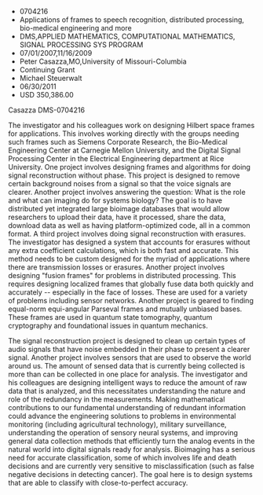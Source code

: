 
* 0704216
* Applications of frames to speech recognition, distributed processing, bio-medical engineering and more
* DMS,APPLIED MATHEMATICS, COMPUTATIONAL MATHEMATICS, SIGNAL PROCESSING SYS PROGRAM
* 07/01/2007,11/16/2009
* Peter Casazza,MO,University of Missouri-Columbia
* Continuing Grant
* Michael Steuerwalt
* 06/30/2011
* USD 350,386.00

Casazza DMS-0704216

The investigator and his colleagues work on designing Hilbert space frames for
applications. This involves working directly with the groups needing such frames
such as Siemens Corporate Research, the Bio-Medical Engineering Center at
Carnegie Mellon University, and the Digital Signal Processing Center in the
Electrical Engineering department at Rice University. One project involves
designing frames and algorithms for doing signal reconstruction without phase.
This project is designed to remove certain background noises from a signal so
that the voice signals are clearer. Another project involves answering the
question: What is the role and what can imaging do for systems biology? The goal
is to have distributed yet integrated large bioimage databases that would allow
researchers to upload their data, have it processed, share the data, download
data as well as having platform-optimized code, all in a common format. A third
project involves doing signal reconstruction with erasures. The investigator has
designed a system that accounts for erasures without any extra coefficient
calculations, which is both fast and accurate. This method needs to be custom
designed for the myriad of applications where there are transmission losses or
erasures. Another project involves designing "fusion frames" for problems in
distributed processing. This requires designing localized frames that globally
fuse data both quickly and accurately -- especially in the face of losses. These
are used for a variety of problems including sensor networks. Another project is
geared to finding equal-norm equi-angular Parseval frames and mutually unbiased
bases. These frames are used in quantum state tomography, quantum cryptography
and foundational issues in quantum mechanics.

The signal reconstruction project is designed to clean up certain types of
audio signals that have noise embedded in their phase to present a clearer
signal. Another project involves sensors that are used to observe the world
around us. The amount of sensed data that is currently being collected is more
than can be collected in one place for analysis. The investigator and his
colleagues are designing intelligent ways to reduce the amount of raw data that
is analyzed, and this necessitates understanding the nature and role of the
redundancy in the measurements. Making mathematical contributions to our
fundamental understanding of redundant information could advance the engineering
solutions to problems in environmental monitoring (including agricultural
technology), military surveillance, understanding the operation of sensory
neural systems, and improving general data collection methods that efficiently
turn the analog events in the natural world into digital signals ready for
analysis. Bioimaging has a serious need for accurate classification, some of
which involves life and death decisions and are currently very sensitive to
misclassification (such as false negative decisions in detecting cancer). The
goal here is to design systems that are able to classify with close-to-perfect
accuracy.
